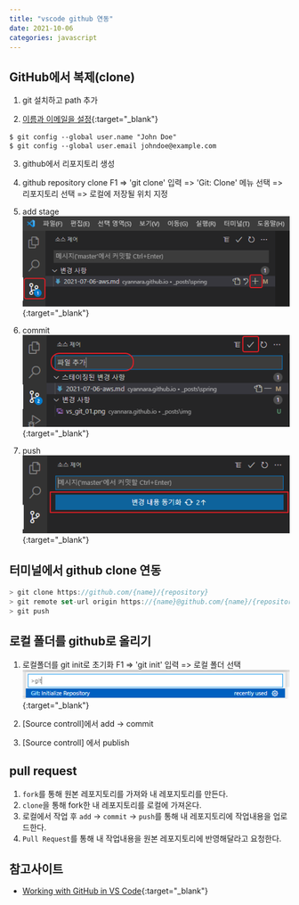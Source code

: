 ```yaml
---
title: "vscode github 연동"
date: 2021-10-06
categories: javascript  
---
```


## GitHub에서 복제(clone)
1. git 설치하고 path 추가

2. [이름과 이메일을 설정](https://git-scm.com/book/en/v2/Getting-Started-First-Time-Git-Setup){:target="_blank"}  
```
$ git config --global user.name "John Doe"
$ git config --global user.email johndoe@example.com
```
   
3. github에서 리포지토리 생성

4. github repository clone
F1  => 'git clone' 입력  => 'Git: Clone' 메뉴 선택   => 리포지토리 선택  => 로컬에 저장될 위치 지정

5. add stage  
![add](/img/javascript/vs_git_01.png){:target="_blank"}  

6. commit  
![commit](/img/javascript/vs_git_02.png){:target="_blank"}  

7. push  
![push](/img/javascript/vs_git_03.png){:target="_blank"}  

## 터미널에서 github clone 연동  

```js
> git clone https://github.com/{name}/{repository}
> git remote set-url origin https://{name}@github.com/{name}/{repository}
> git push
```

## 로컬 폴더를 github로 올리기

1. 로컬폴더를 git init로 초기화
F1  => 'git init' 입력  => 로컬 폴더 선택
![add](/img/javascript/vs_git_04.png){:target="_blank"}  

2. [Source controll]에서 add -> commit

3. [Source controll] 에서 publish

## pull request

1. `fork`를 통해 원본 레포지토리를 가져와 내 레포지토리를 만든다.
2. `clone`을 통해 fork한 내 레포지토리를 로컬에 가져온다.
3. 로컬에서 작업 후 `add` -> `commit` -> `push`를 통해 내 레포지토리에 작업내용을 업로드한다.
4. `Pull Request`를 통해 내 작업내용을 원본 레포지토리에 반영해달라고 요청한다.

## 참고사이트  

* [Working with GitHub in VS Code](https://code.visualstudio.com/docs/editor/github){:target="_blank"} 